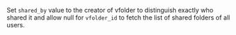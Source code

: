 Set `shared_by` value to the creator of vfolder to distinguish exactly who shared it and allow null for `vfolder_id` to fetch the list of shared folders of all users.
